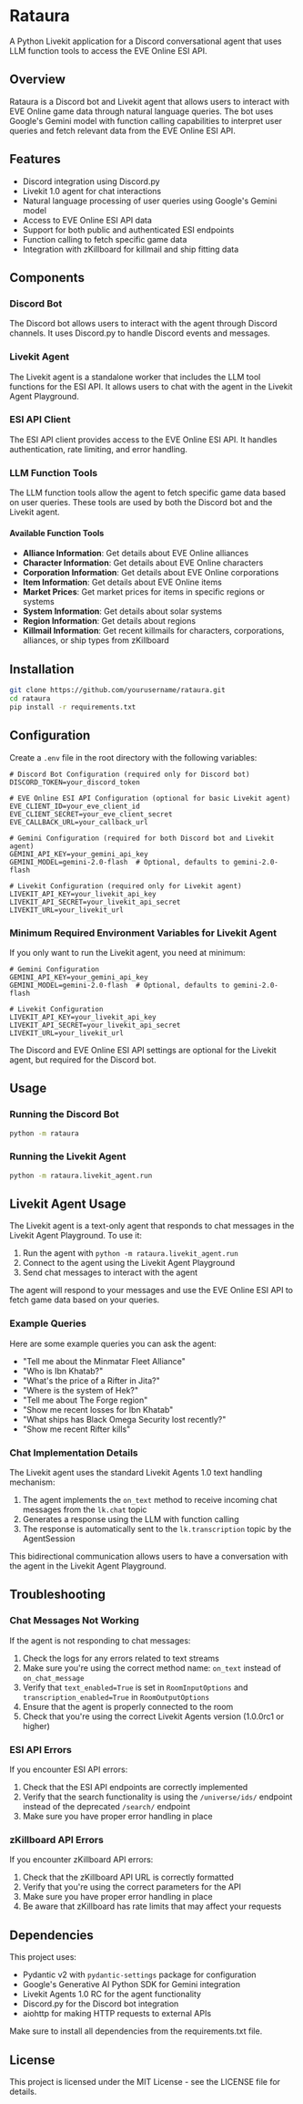 # Rataura

A Python Livekit application for a Discord conversational agent that uses LLM function tools to access the EVE Online ESI API.

## Overview

Rataura is a Discord bot and Livekit agent that allows users to interact with EVE Online game data through natural language queries. The bot uses Google's Gemini model with function calling capabilities to interpret user queries and fetch relevant data from the EVE Online ESI API.

## Features

- Discord integration using Discord.py
- Livekit 1.0 agent for chat interactions
- Natural language processing of user queries using Google's Gemini model
- Access to EVE Online ESI API data
- Support for both public and authenticated ESI endpoints
- Function calling to fetch specific game data
- Integration with zKillboard for killmail and ship fitting data

## Components

### Discord Bot

The Discord bot allows users to interact with the agent through Discord channels. It uses Discord.py to handle Discord events and messages.

### Livekit Agent

The Livekit agent is a standalone worker that includes the LLM tool functions for the ESI API. It allows users to chat with the agent in the Livekit Agent Playground.

### ESI API Client

The ESI API client provides access to the EVE Online ESI API. It handles authentication, rate limiting, and error handling.

### LLM Function Tools

The LLM function tools allow the agent to fetch specific game data based on user queries. These tools are used by both the Discord bot and the Livekit agent.

#### Available Function Tools

- **Alliance Information**: Get details about EVE Online alliances
- **Character Information**: Get details about EVE Online characters
- **Corporation Information**: Get details about EVE Online corporations
- **Item Information**: Get details about EVE Online items
- **Market Prices**: Get market prices for items in specific regions or systems
- **System Information**: Get details about solar systems
- **Region Information**: Get details about regions
- **Killmail Information**: Get recent killmails for characters, corporations, alliances, or ship types from zKillboard

## Installation

```bash
git clone https://github.com/yourusername/rataura.git
cd rataura
pip install -r requirements.txt
```

## Configuration

Create a `.env` file in the root directory with the following variables:

```
# Discord Bot Configuration (required only for Discord bot)
DISCORD_TOKEN=your_discord_token

# EVE Online ESI API Configuration (optional for basic Livekit agent)
EVE_CLIENT_ID=your_eve_client_id
EVE_CLIENT_SECRET=your_eve_client_secret
EVE_CALLBACK_URL=your_callback_url

# Gemini Configuration (required for both Discord bot and Livekit agent)
GEMINI_API_KEY=your_gemini_api_key
GEMINI_MODEL=gemini-2.0-flash  # Optional, defaults to gemini-2.0-flash

# Livekit Configuration (required only for Livekit agent)
LIVEKIT_API_KEY=your_livekit_api_key
LIVEKIT_API_SECRET=your_livekit_api_secret
LIVEKIT_URL=your_livekit_url
```

### Minimum Required Environment Variables for Livekit Agent

If you only want to run the Livekit agent, you need at minimum:

```
# Gemini Configuration
GEMINI_API_KEY=your_gemini_api_key
GEMINI_MODEL=gemini-2.0-flash  # Optional, defaults to gemini-2.0-flash

# Livekit Configuration
LIVEKIT_API_KEY=your_livekit_api_key
LIVEKIT_API_SECRET=your_livekit_api_secret
LIVEKIT_URL=your_livekit_url
```

The Discord and EVE Online ESI API settings are optional for the Livekit agent, but required for the Discord bot.

## Usage

### Running the Discord Bot

```bash
python -m rataura
```

### Running the Livekit Agent

```bash
python -m rataura.livekit_agent.run
```

## Livekit Agent Usage

The Livekit agent is a text-only agent that responds to chat messages in the Livekit Agent Playground. To use it:

1. Run the agent with `python -m rataura.livekit_agent.run`
2. Connect to the agent using the Livekit Agent Playground
3. Send chat messages to interact with the agent

The agent will respond to your messages and use the EVE Online ESI API to fetch game data based on your queries.

### Example Queries

Here are some example queries you can ask the agent:

- "Tell me about the Minmatar Fleet Alliance"
- "Who is Ibn Khatab?"
- "What's the price of a Rifter in Jita?"
- "Where is the system of Hek?"
- "Tell me about The Forge region"
- "Show me recent losses for Ibn Khatab"
- "What ships has Black Omega Security lost recently?"
- "Show me recent Rifter kills"

### Chat Implementation Details

The Livekit agent uses the standard Livekit Agents 1.0 text handling mechanism:

1. The agent implements the `on_text` method to receive incoming chat messages from the `lk.chat` topic
2. Generates a response using the LLM with function calling
3. The response is automatically sent to the `lk.transcription` topic by the AgentSession

This bidirectional communication allows users to have a conversation with the agent in the Livekit Agent Playground.

## Troubleshooting

### Chat Messages Not Working

If the agent is not responding to chat messages:

1. Check the logs for any errors related to text streams
2. Make sure you're using the correct method name: `on_text` instead of `on_chat_message`
3. Verify that `text_enabled=True` is set in `RoomInputOptions` and `transcription_enabled=True` in `RoomOutputOptions`
4. Ensure that the agent is properly connected to the room
5. Check that you're using the correct Livekit Agents version (1.0.0rc1 or higher)

### ESI API Errors

If you encounter ESI API errors:

1. Check that the ESI API endpoints are correctly implemented
2. Verify that the search functionality is using the `/universe/ids/` endpoint instead of the deprecated `/search/` endpoint
3. Make sure you have proper error handling in place

### zKillboard API Errors

If you encounter zKillboard API errors:

1. Check that the zKillboard API URL is correctly formatted
2. Verify that you're using the correct parameters for the API
3. Make sure you have proper error handling in place
4. Be aware that zKillboard has rate limits that may affect your requests

## Dependencies

This project uses:
- Pydantic v2 with `pydantic-settings` package for configuration
- Google's Generative AI Python SDK for Gemini integration
- Livekit Agents 1.0 RC for the agent functionality
- Discord.py for the Discord bot integration
- aiohttp for making HTTP requests to external APIs

Make sure to install all dependencies from the requirements.txt file.

## License

This project is licensed under the MIT License - see the LICENSE file for details.
